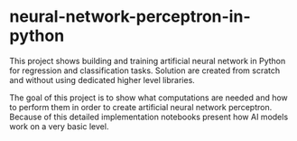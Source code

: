# neural-network-perceptron-in-python

This project shows building and training artificial neural network in Python for regression and classification tasks. 
Solution are created from scratch and without using dedicated higher level libraries.

The goal of this project is to show what computations are needed and how to perform them in order to create artificial neural network perceptron.
Because of this detailed implementation notebooks present how AI models work on a very basic level. 
